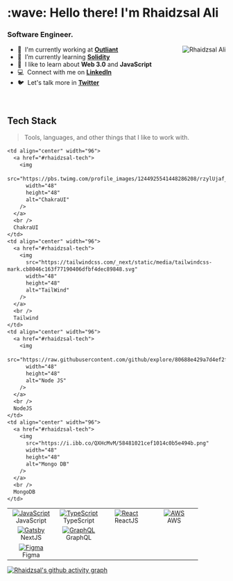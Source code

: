 
<h1 align="left" id="rhaidzsal-title">:wave: Hello there! I'm Rhaidzsal Ali</h1>
<h3 align="left">Software Engineer.</h3>


<a href="#rhaidzsal-title">
  <img src="https://github-readme-stats.vercel.app/api?username=rhaicode&show_icons=true&theme=react&count_private=true&include_all_commits=true" alt="Rhaidzsal Ali" align="right" />
</a>

- :office: &nbsp;I'm currently working at **[Outliant]**
- :seedling: &nbsp;I’m currently learning **[Solidity]**
- :book: &nbsp;I like to learn about **Web 3.0** and **JavaScript**
- :computer: &nbsp;Connect with me on **[LinkedIn]**
- :bird: &nbsp;Let's talk more in **[Twitter]**

<br>

<h2 align="left" id="rhaidzsal-tech">Tech Stack</h2>

> Tools, languages, and other things that I like to work with.


<table align="center">
  <tr>
    <td align="center" width="96">
      <a href="#rhaidzsal-tech">
        <img
          src="https://upload.wikimedia.org/wikipedia/commons/thumb/9/99/Unofficial_JavaScript_logo_2.svg/1024px-Unofficial_JavaScript_logo_2.svg.png"
          width="48"
          height="48"
          alt="JavaScript"
        />
      </a>
      <br />
      JavaScript
    </td>
    <td align="center" width="96">
      <a href="#rhaidzsal-tech">
        <img
          src="https://upload.wikimedia.org/wikipedia/commons/thumb/4/4c/Typescript_logo_2020.svg/1200px-Typescript_logo_2020.svg.png"
          width="48"
          height="48"
          alt="TypeScript"
        />
      </a>
      <br />
      TypeScript
    </td>
    <td align="center" width="96">
      <a href="#rhaidzsal-tech">
        <img
          src="https://br /andlogos.net/wp-content/uploads/2020/09/react-logo.png"
          width="48"
          height="48"
          alt="React"
        />
      </a>
      <br />
      ReactJS
    </td>
    <td align="center" width="96">
      <a href="#rhaidzsal-tech">
        <img
          src="https://upload.wikimedia.org/wikipedia/commons/thumb/9/93/Amazon_Web_Services_Logo.svg/150px-Amazon_Web_Services_Logo.svg.png"
          width="48"
          height="48"
          alt="AWS"
        />
      </a>
      <br />
      AWS
    </td>

    <td align="center" width="96">
      <a href="#rhaidzsal-tech">
        <img
          src="https://pbs.twimg.com/profile_images/1244925541448286208/rzylUjaf_400x400.jpg"
          width="48"
          height="48"
          alt="ChakraUI"
        />
      </a>
      <br />
      ChakraUI
    </td>
    <td align="center" width="96">
      <a href="#rhaidzsal-tech">
        <img
          src="https://tailwindcss.com/_next/static/media/tailwindcss-mark.cb8046c163f77190406dfbf4dec89848.svg"
          width="48"
          height="48"
          alt="TailWind"
        />
      </a>
      <br />
      Tailwind
    </td>
    <td align="center" width="96">
      <a href="#rhaidzsal-tech">
        <img
          src="https://raw.githubusercontent.com/github/explore/80688e429a7d4ef2fca1e82350fe8e3517d3494d/topics/nodejs/nodejs.png"
          width="48"
          height="48"
          alt="Node JS"
        />
      </a>
      <br />
      NodeJS
    </td>
    <td align="center" width="96">
      <a href="#rhaidzsal-tech">
        <img
          src="https://i.ibb.co/QXHcMvM/58481021cef1014c0b5e494b.png"
          width="48"
          height="48"
          alt="Mongo DB"
        />
      </a>
      <br />
      MongoDB
    </td>
  </tr>
  <tr>
    <td align="center" width="96">
      <a href="#rhaidzsal-tech">
        <img
          src="https://miro.medium.com/max/1000/1*htbUdWgFQ3a94PMEvbr /_hQ.png"
          width="48"
          height="48"
          alt="Gatsby"
        />
      </a>
      <br />
      NextJS
    </td>
    <td align="center" width="96">
      <a href="#rhaidzsal-tech">
        <img
          src="https://upload.wikimedia.org/wikipedia/commons/thumb/1/17/GraphQL_Logo.svg/2048px-GraphQL_Logo.svg.png"
          width="48"
          height="48"
          alt="GraphQL"
        />
      </a>
      <br />
      GraphQL
    </td>
  </tr>
  <tr>
    <td align="center" width="96">
      <a href="#suhailkakar-tech">
        <img
          src="https://upload.wikimedia.org/wikipedia/commons/3/33/Figma-logo.svg"
          width="45"
          height="45"
          alt="Figma"
        />
      </a>
      <br />
      Figma
    </td>
  </tr>
</table>



[linkedin]: https://www.linkedin.com/in/rhaicode "LinkedIn"
[twitter]: https://twitter.com/rhaicode "Twitter"
[Solidity]: https://soliditylang.org/ "Solidity"
[Outliant]: https://outliant.com/ "Outliant"

[![Rhaidzsal's github activity graph](https://activity-graph.herokuapp.com/graph?username=rhaicode&theme=react-dark)](https://github.com/rhaicode)
